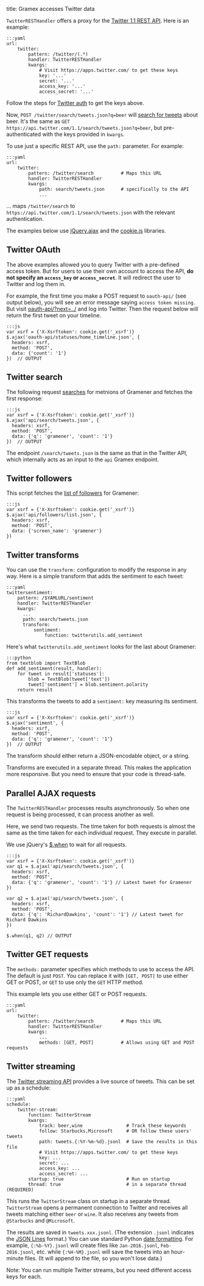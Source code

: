title: Gramex accesses Twitter data

`TwitterRESTHandler` offers a proxy for the [Twitter 1.1 REST API](https://dev.twitter.com/rest/public). Here is an example:

    :::yaml
    url:
        twitter:
            pattern: /twitter/(.*)
            handler: TwitterRESTHandler
            kwargs:
                # Visit https://apps.twitter.com/ to get these keys
                key: '...'
                secret: '...'
                access_key: '...'
                access_secret: '...'

Follow the steps for [Twitter auth](../auth/#twitter-auth) to get the keys above.

Now, `POST /twitter/search/tweets.json?q=beer` will 
[search for tweets][search-tweets] about beer.
It's the same as `GET https://api.twitter.com/1.1/search/tweets.json?q=beer`,
but pre-authenticated with the keys provided in `kwargs`.

To use just a specific REST API, use the `path:` parameter. For example:

    :::yaml
    url:
        twitter:
            pattern: /twitter/search          # Maps this URL
            handler: TwitterRESTHandler
            kwargs:
                path: search/tweets.json      # specifically to the API 
                ...

... maps `/twitter/search` to `https://api.twitter.com/1.1/search/tweets.json`
with the relevant authentication.

The examples below use [jQuery.ajax][jquery-ajax] and the [cookie.js][cookie.js] libraries.

[jquery-ajax]: http://api.jquery.com/jquery.ajax/
[cookie.js]: https://github.com/florian/cookie.js
[search-tweets]: https://dev.twitter.com/rest/reference/get/search/tweets

<script src="https://cdnjs.cloudflare.com/ajax/libs/cookie.js/1.2.0/cookie.min.js"></script>

## Twitter OAuth

The above examples allowed you to query Twitter with a pre-defined access token.
But for users to use their own account to access the API, **do not specify an
`access_key` or `access_secret`**. It will redirect the user to Twitter and log
them in.

For example, the first time you make a POST request to `oauth-api/` (see output
below), you will see an error message saying `access token missing`. But visit
[oauth-api/?next=../](oauth-api/) and log into Twitter. Then the request below
will return the first tweet on your timeline.

    :::js
    var xsrf = {'X-Xsrftoken': cookie.get('_xsrf')}
    $.ajax('oauth-api/statuses/home_timeline.json', {
      headers: xsrf,
      method: 'POST',
      data: {'count': '1'}
    })  // OUTPUT


## Twitter search

The following request [searches](https://dev.twitter.com/rest/reference/get/search/tweets) for metnions of Gramener and fetches the first response:

    :::js
    var xsrf = {'X-Xsrftoken': cookie.get('_xsrf')}
    $.ajax('api/search/tweets.json', {
      headers: xsrf,
      method: 'POST',
      data: {'q': 'gramener', 'count': '1'}
    })  // OUTPUT

The endpoint `/search/tweets.json` is the same as that in the Twitter API, which internally acts as an input to the `api` Gramex endpoint.

## Twitter followers

This script fetches the [list of followers](https://dev.twitter.com/rest/reference/get/followers/list) for Gramener:

    :::js
    var xsrf = {'X-Xsrftoken': cookie.get('_xsrf')}
    $.ajax('api/followers/list.json', {
      headers: xsrf,
      method: 'POST',
      data: {'screen_name': 'gramener'}
    })

## Twitter transforms

You can use the `transform:` configuration to modify the response in any way. Here is a simple transform that adds the sentiment to each tweet:

    :::yaml
    twittersentiment:
        pattern: /$YAMLURL/sentiment
        handler: TwitterRESTHandler
        kwargs:
          ...
          path: search/tweets.json
          transform:
              sentiment: 
                  function: twitterutils.add_sentiment

Here's what `twitterutils.add_sentiment` looks for the last about Gramener:

    :::python
    from textblob import TextBlob
    def add_sentiment(result, handler):
        for tweet in result['statuses']:
            blob = TextBlob(tweet['text'])
            tweet['sentiment'] = blob.sentiment.polarity
        return result

This transforms the tweets to add a `sentiment:` key measuring its sentiment.

    :::js
    var xsrf = {'X-Xsrftoken': cookie.get('_xsrf')}
    $.ajax('sentiment', {
      headers: xsrf,
      method: 'POST',
      data: {'q': 'gramener', 'count': '1'}
    })  // OUTPUT

The transform should either return a JSON-encodable object, or a string.

Transforms are executed in a separate thread. This makes the application more responsive. But you need to ensure that your code is thread-safe.


## Parallel AJAX requests

The `TwitterRESTHandler` processes results asynchronously. So when one request
is being processed, it can process another as well.

Here, we send two requests. The time taken for both requests is almost the same
as the time taken for each individual request. They execute in parallel.

We use jQuery's [$.when](http://api.jquery.com/jQuery.when/) to wait for all
requests.

    :::js
    var xsrf = {'X-Xsrftoken': cookie.get('_xsrf')}
    var q1 = $.ajax('api/search/tweets.json', {
      headers: xsrf,
      method: 'POST',
      data: {'q': 'gramener', 'count': '1'} // Latest tweet for Gramener
    })

    var q2 = $.ajax('api/search/tweets.json', {
      headers: xsrf,
      method: 'POST',
      data: {'q': 'RichardDawkins', 'count': '1'} // Latest tweet for Richard Dawkins
    })

    $.when(q1, q2) // OUTPUT

## Twitter GET requests

The `methods:` parameter specifies which methods to use to access the API. The
default is just `POST`. You can replace it with `[GET, POST]` to use either
GET or POST, or `GET` to use only the `GET` HTTP method.

This example lets you use either GET or POST requests.

    :::yaml
    url:
        twitter:
            pattern: /twitter/search          # Maps this URL
            handler: TwitterRESTHandler
            kwargs:
                ...
                methods: [GET, POST]          # Allows using GET and POST requests

## Twitter streaming

The [Twitter streaming API](https://dev.twitter.com/streaming/overview) provides
a live source of tweets. This can be set up as a schedule:

    :::yaml
    schedule:
        twitter-stream:
            function: TwitterStream
            kwargs:
                track: beer,wine                # Track these keywords
                follow: Starbucks,Microsoft     # OR follow these users' tweets
                path: tweets.{:%Y-%m-%d}.jsonl  # Save the results in this file
                # Visit https://apps.twitter.com/ to get these keys
                key: ...
                secret: ...
                access_key: ...
                access_secret: ...
            startup: true                       # Run on startup
            thread: true                        # in a separate thread (REQUIRED)

This runs the `TwitterStream` class on startup in a separate thread.
`TwitterStream` opens a permanent connection to Twitter and receives all tweets
matching either `beer` or `wine`. It also receives any tweets from `@Starbucks`
and `@Microsoft`.

The results are saved in `tweets.xxx.jsonl`. (The extension `.jsonl` indicates
the [JSON Lines](http://jsonlines.org/) format.) You can use standard Python
[date formatting](http://strftime.org/). For example, `{:%b-%Y}.jsonl` will
create files like `Jan-2016.jsonl`, `Feb-2016.jsonl`, etc. while `{:%H-%M}.jsonl`
will save the tweets into an hour-minute files. (It will append to the file, so
you won't lose data.)

Note: You can run multiple Twitter streams, but you need different access keys
for each.


<script>
var xsrf = {'X-Xsrftoken': cookie.get('_xsrf')}
var pre = [].slice.call(document.querySelectorAll('pre'))

function condense(result) {
  var field = [].concat(result)[0]
  field = field.statuses ? field.statuses[0] : field
  if (!field || !field.user)
    return result
  result = {
    'id_str'      : field.id_str,
    'created_at'  : field.created_at,
    'text'        : field.text,
    'user'        : {
        'name'      : field.user ? field.user.name : '',
        'time_zone' : field.user ? field.user.time_zone : '',
        '...'       : '...'
    },
    '...'         : '...'
  }
  if ('sentiment' in field)
    result.sentiment = field.sentiment
  return result
}


function replace(e, regex, text) {
    e.innerHTML = e.innerHTML.replace(regex, 
      '<p style="color: #ccc">// OUTPUT</p><p>' + text + '</p>')
}

function next() {
  var output_regex = /\/\/ OUTPUT/,
      element = pre.shift(),
      text = element.textContent

  // Behind the scenes, use GET instead of POST because we want to cache the requests.
  // But only for /api/, not for /oauth-api/
  if (!text.match(/oauth-api/))
    text = text.replace(/method: 'POST'/ig, "method: 'GET'")

  if (text.match(output_regex))
    if (text.match(/\$.when/)) {
      // Use GET to evaluate, since it can be cached
      eval(text).then(function(res1, res2) {
        var result = []
        for (var r of [res1, res2])
          result.push(condense(r))
        replace(element, output_regex, JSON.stringify(result, null, 2))
      })
    }
    else if (text.match(/\$.ajax/)) {
      eval(text).always(function(result) {
        replace(element, output_regex, JSON.stringify(condense(result), null, 2))
      })
    }
  if (pre.length > 0) { next() }
}
next()
</script>
